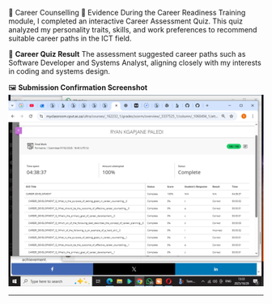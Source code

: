 💼 Career Counselling
🧾 Evidence
During the Career Readiness Training module, I completed an interactive Career Assessment Quiz. This quiz analyzed my personality traits, skills, and work preferences to recommend suitable career paths in the ICT field.

📄 **Career Quiz Result**
The assessment suggested career paths such as Software Developer and Systems Analyst, aligning closely with my interests in coding and systems design.


🖼️ **Submission Confirmation Screenshot**
![Submission Confirmation Screenshot](Screenshot%20(134).png)



---
